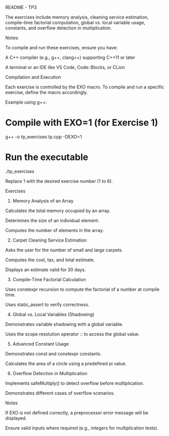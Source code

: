 README - TP3

 The exercises include memory analysis, cleaning service estimation, compile-time factorial computation, global vs. local variable usage, constants, and overflow detection in multiplication.


Notes:


To compile and run these exercises, ensure you have:

A C++ compiler (e.g., g++, clang++) supporting C++11 or later

A terminal or an IDE like VS Code, Code::Blocks, or CLion

Compilation and Execution

Each exercise is controlled by the EXO macro. To compile and run a specific exercise, define the macro accordingly.

Example using g++:

# Compile with EXO=1 (for Exercise 1)
g++ -o tp_exercises tp.cpp -DEXO=1

# Run the executable
./tp_exercises

Replace 1 with the desired exercise number (1 to 6).

Exercises

1. Memory Analysis of an Array

Calculates the total memory occupied by an array.

Determines the size of an individual element.

Computes the number of elements in the array.

2. Carpet Cleaning Service Estimation

Asks the user for the number of small and large carpets.

Computes the cost, tax, and total estimate.

Displays an estimate valid for 30 days.

3. Compile-Time Factorial Calculation

Uses constexpr recursion to compute the factorial of a number at compile time.

Uses static_assert to verify correctness.

4. Global vs. Local Variables (Shadowing)

Demonstrates variable shadowing with a global variable.

Uses the scope resolution operator :: to access the global value.

5. Advanced Constant Usage

Demonstrates const and constexpr constants.

Calculates the area of a circle using a predefined pi value.

6. Overflow Detection in Multiplication

Implements safeMultiply() to detect overflow before multiplication.

Demonstrates different cases of overflow scenarios.

Notes

If EXO is not defined correctly, a preprocessor error message will be displayed.

Ensure valid inputs where required (e.g., integers for multiplication tests).
